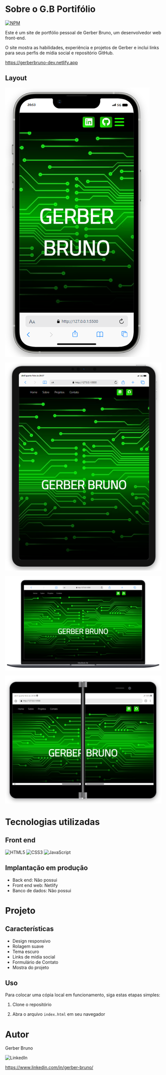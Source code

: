 
# Sobre o G.B Portifólio

[![NPM](https://img.shields.io/npm/l/react)](https://github.com/devsuperior/sds1-wmazoni/blob/master/LICENSE)

Este é um site de portfólio pessoal de Gerber Bruno, um desenvolvedor web front-end. 

O site mostra as habilidades, experiência e projetos de Gerber e inclui links para seus perfis de mídia social e repositório GitHub.

https://gerberbruno-dev.netlify.app

## Layout
![Mobile 1](https://github.com/Gerber-1/Portifolio/blob/main/img/Iphone.png)

![Web 1](https://github.com/Gerber-1/Portifolio/blob/main/img/ipad.png)

![Web 2](https://github.com/Gerber-1/Portifolio/blob/main/img/macbook%20air.png)

![Modelo](https://github.com/Gerber-1/Portifolio/blob/main/img/surface%20duo.png)

# Tecnologias utilizadas

## Front end
![HTML5](https://img.shields.io/badge/html5-%23E34F26.svg?style=for-the-badge&logo=html5&logoColor=white)
![CSS3](https://img.shields.io/badge/css3-%231572B6.svg?style=for-the-badge&logo=css3&logoColor=white)
![JavaScript](https://img.shields.io/badge/javascript-%23323330.svg?style=for-the-badge&logo=javascript&logoColor=%23F7DF1E)

## Implantação em produção
- Back end: Não possui
- Front end web: Netlify
- Banco de dados: Não possui

# Projeto

## Características

* Design responsivo
* Rolagem suave
* Tema escuro
* Links de mídia social
* Formulário de Contato
* Mostra do projeto

## Uso

Para colocar uma cópia local em funcionamento, siga estas etapas simples:

1. Clone o repositório

2. Abra o arquivo `index.html` em seu navegador

# Autor

Gerber Bruno

![LinkedIn](https://img.shields.io/badge/linkedin-%230077B5.svg?style=for-the-badge&logo=linkedin&logoColor=white)

https://www.linkedin.com/in/gerber-bruno/
